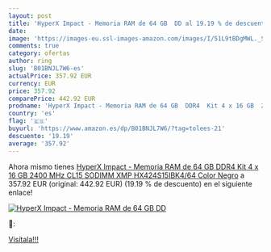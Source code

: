 ```yaml
---
layout: post
title: 'HyperX Impact - Memoria RAM de 64 GB  DD al 19.19 % de descuento'
date: 
image: 'https://images-eu.ssl-images-amazon.com/images/I/51L9tBDgMWL._SL200_.jpg'
comments: true
category: ofertas
author: ring
slug: 'B01BNJL7W6-es'
actualPrice: 357.92 EUR
currency: EUR
price: 357.92
comparePrice: 442.92 EUR
prodname: 'HyperX Impact - Memoria RAM de 64 GB  DDR4  Kit 4 x 16 GB  2400 MHz  CL15 SODIMM  XMP HX424S15IBK4/64  Color Negro'
country: 'es'
flag: '🇪🇸'
buyurl: 'https://www.amazon.es/dp/B01BNJL7W6/?tag=tolees-21'
descuento: '19.19'
average: '357.92'
---
```


Ahora mismo tienes [HyperX Impact - Memoria RAM de 64 GB  DDR4  Kit 4 x 16 GB  2400 MHz  CL15 SODIMM  XMP HX424S15IBK4/64  Color Negro](https://www.amazon.es/dp/B01BNJL7W6/?tag=tolees-21) a 357.92 EUR (original: 442.92 EUR) (19.19 %  de descuento) en el siguiente enlace!

[![HyperX Impact - Memoria RAM de 64 GB  DD](https://images-eu.ssl-images-amazon.com/images/I/51L9tBDgMWL._SL200_.jpg)](https://www.amazon.es/dp/B01BNJL7W6/?tag=tolees-21)

🔎:


[Visítala!!!](https://www.amazon.es/dp/B01BNJL7W6/?tag=tolees-21)
